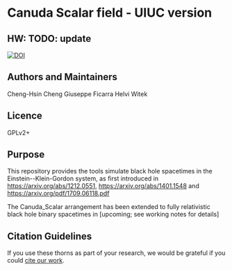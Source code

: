 # Canuda Scalar field - UIUC version 

## HW: TODO: update
[![DOI](https://zenodo.org/badge/DOI/10.5281/zenodo.3565475.svg)](https://doi.org/10.5281/zenodo.3565475)


## Authors and Maintainers

Cheng-Hsin Cheng
Giuseppe Ficarra
Helvi Witek


## Licence

GPLv2+

## Purpose

This repository provides the tools simulate black hole spacetimes in the Einstein--Klein-Gordon system,
as first introduced in 
https://arxiv.org/abs/1212.0551,
https://arxiv.org/abs/1401.1548
and https://arxiv.org/pdf/1709.06118.pdf

The Canuda_Scalar arrangement has been
extended to fully relativistic black hole binary spacetimes in
[upcoming; see working notes for details]





## Citation Guidelines

If you use these thorns as part of your research, we would be grateful if you
could [cite our work](https://bitbucket.org/canuda/scalar/src/master/manifest/canuda_scalar.bib).
